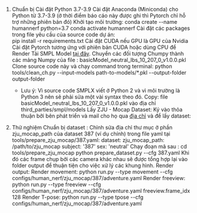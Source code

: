 1. Chuẩn bị
    Cài đặt Python 3.7-3.9
    Cài đặt Anaconda (Miniconda) cho Python từ 3.7-3.9 (ở thời điểm báo cáo này được ghi thì Pytorch chỉ hỗ trợ những phiên bản đó)
    Khởi tạo môi trường:
        conda create --name humannerf python=3.7
        conda activate humannerf
    Cài đặt các packages trong file yêu cầu của source code dự án:	
        pip install -r requirements.txt
    Cài đặt CUDA nếu GPU là GPU của Nvidia
    Cài đặt Pytorch tương ứng với phiên bản CUDA hoặc dùng CPU để Render 
    Tải SMPL Model [tại đây](https://smplify.is.tue.mpg.de/).
    Chuyển các đối tượng Chumpy thành các mảng Numpy của file : basicModel_neutral_lbs_10_207_0_v1.0.0.pkl
    Clone source code này và chạy command trong terminal:
        python tools/clean_ch.py --input-models path-to-models/*.pkl --output-folder output-folder
    * Lưu ý: Vì source code SMPLX viết ở Python 2 và vì môi trường là Python 3 nên sẽ phải sửa một vài syntax theo đó.
    Copy: file basicModel_neutral_lbs_10_207_0_v1.0.0.pkl vào địa chỉ third_parties/smpl/models
    Lấy ZJU - Mocap Dataset:
	    Ký vào thỏa thuận bởi bên phát triển và mail cho họ qua [địa chỉ](https://github.com/zju3dv/neuralbody/blob/master/INSTALL.md#zju-mocap-dataset) và để lấy dataset: 


2. Thử nghiệm
    Chuẩn bị dataset :
    Chỉnh sửa địa chỉ thư mục ở phần zju_mocap_path của dataset 387 (ví dụ chính) trong file yaml tại tools/prepare_zju_mocap/387.yaml:
    dataset:
        zju_mocap_path: /path/to/zju_mocap
        subject: '387'
        sex: 'neutral'
	Chạy đoạn mã sau :
        cd tools/prepare_zju_mocap
        python prepare_dataset.py --cfg 387.yaml
	Khi đó các frame chụp bởi các camera khác nhau sẽ được tổng hợp lại vào folder output để thuận tiện cho việc xử lý các khung hình.
    Render output:
        Render movement:
            python run.py --type movement --cfg configs/human_nerf/zju_mocap/387/adventure.yaml
        Render freeview:
            python run.py --type freeview --cfg configs/human_nerf/zju_mocap/387/adventure.yaml
            freeview.frame_idx 128
        Render T-pose:
            python run.py --type tpose --cfg configs/human_nerf/zju_mocap/387/adventure.yaml
